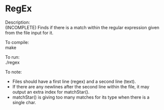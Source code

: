 # RegEx
Description:  
(INCOMPLETE) Finds if there is a match within the regular expression given from the file input for it.  
  
To compile:  
make  
  
To run:  
./regex  
  
To note:  
* Files should have a first line (regex) and a second line (text).  
* If there are any newlines after the second line within the file, it may output an extra index for matchStar().  
* matchStar() is giving too many matches for its type when there is a single char.  
